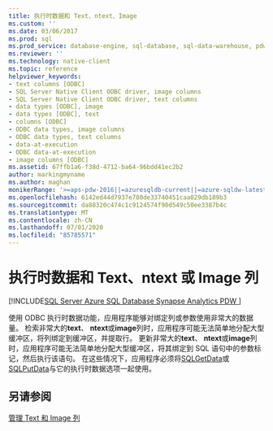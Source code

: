 ```yaml
---
title: 执行时数据和 Text、ntext、Image
ms.custom: ''
ms.date: 03/06/2017
ms.prod: sql
ms.prod_service: database-engine, sql-database, sql-data-warehouse, pdw
ms.reviewer: ''
ms.technology: native-client
ms.topic: reference
helpviewer_keywords:
- text columns [ODBC]
- SQL Server Native Client ODBC driver, image columns
- SQL Server Native Client ODBC driver, text columns
- data types [ODBC], image
- data types [ODBC], text
- columns [ODBC]
- ODBC data types, image columns
- ODBC data types, text columns
- data-at-execution
- ODBC data-at-execution
- image columns [ODBC]
ms.assetid: 67ffb1a6-f38d-4712-ba64-96bdd41ec2b2
author: markingmyname
ms.author: maghan
monikerRange: '>=aps-pdw-2016||=azuresqldb-current||=azure-sqldw-latest||>=sql-server-2016||=sqlallproducts-allversions||>=sql-server-linux-2017||=azuresqldb-mi-current'
ms.openlocfilehash: 6142ed44d7937e780de33740451caa029db189b3
ms.sourcegitcommit: da88320c474c1c9124574f90d549c50ee3387b4c
ms.translationtype: MT
ms.contentlocale: zh-CN
ms.lasthandoff: 07/01/2020
ms.locfileid: "85785571"
---
```

# <a name="data-at-execution-and-text-ntext-or-image-columns"></a>执行时数据和 Text、ntext 或 Image 列
[!INCLUDE[SQL Server Azure SQL Database Synapse Analytics PDW ](../../includes/applies-to-version/sql-asdb-asdbmi-asdw-pdw.md)]

  使用 ODBC 执行时数据功能，应用程序能够对绑定列或参数使用非常大的数据量。 检索非常大的**text**、 **ntext**或**image**列时，应用程序可能无法简单地分配大型缓冲区，将列绑定到缓冲区，并提取行。 更新非常大的**text**、 **ntext**或**image**列时，应用程序可能无法简单地分配大型缓冲区，将其绑定到 SQL 语句中的参数标记，然后执行该语句。 在这些情况下，应用程序必须将[SQLGetData](../../relational-databases/native-client-odbc-api/sqlgetdata.md)或[SQLPutData](../../relational-databases/native-client-odbc-api/sqlputdata.md)与它的执行时数据选项一起使用。  
  
## <a name="see-also"></a>另请参阅  
 [管理 Text 和 Image 列](../../relational-databases/native-client-odbc-text-image-columns/managing-text-and-image-columns.md)  
  
  
